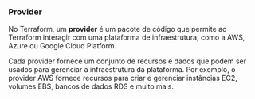 ### Provider
No Terraform, um **provider** é um pacote de código que permite ao Terraform interagir com uma plataforma de infraestrutura, como a AWS, Azure ou Google Cloud Platform.

Cada provider fornece um conjunto de recursos e dados que podem ser usados para gerenciar a infraestrutura da plataforma. 
Por exemplo, o provider AWS fornece recursos para criar e gerenciar instâncias EC2, volumes EBS, bancos de dados RDS e muito mais.
